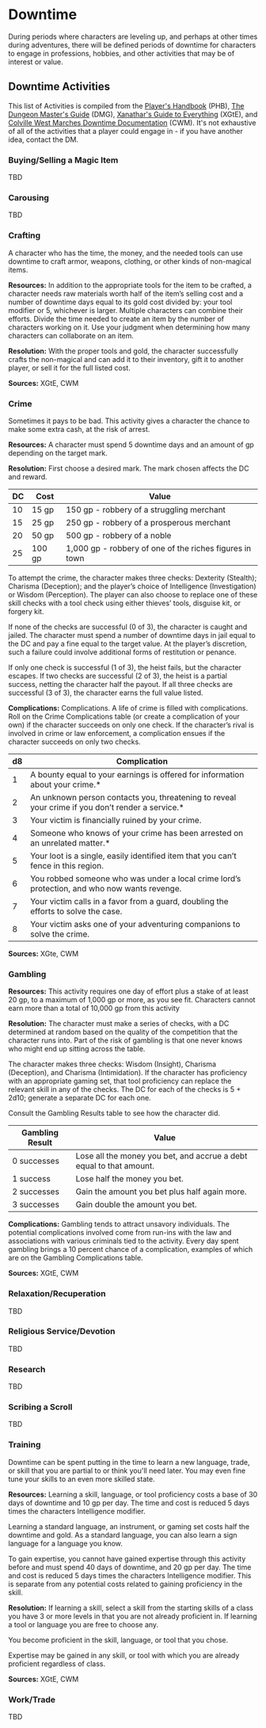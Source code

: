 # Downtime

During periods where characters are leveling up, and perhaps at other times during adventures, there will be defined periods of downtime for characters to engage in professions, hobbies, and other activities that may be of interest or value.

## Downtime Activities
This list of Activities is compiled from the [Player's Handbook](https://www.dndbeyond.com/sources/dnd/phb-2024/equipment#CraftingEquipment) (PHB), [The Dungeon Master's Guide](https://www.dndbeyond.com/sources/dnd/dmg-2024/treasure#CraftingMagicItems) (DMG), [Xanathar's Guide to Everything](https://www.dndbeyond.com/sources/dnd/xgte/downtime-revisited#Chapter2DowntimeRevisited) (XGtE), and [Colville West Marches Downtime Documentation](https://www.gmbinder.com/share/-LX_OTKbS5mc-IZmaOF0) (CWM). It's not exhaustive of all of the activities that a player could engage in - if you have another idea, contact the DM.

### Buying/Selling a Magic Item
TBD

### Carousing
TBD

### Crafting
A character who has the time, the money, and the needed tools can use downtime to craft armor, weapons, clothing, or other kinds of non-magical items.

**Resources:** In addition to the appropriate tools for the item to be crafted, a character needs raw materials worth half of the item’s selling cost and a number of downtime days equal to its gold cost divided by: your tool modifier or 5, whichever is larger.  Multiple characters can combine their efforts. Divide the time needed to create an item by the number of characters working on it. Use your judgment when determining how many characters can collaborate on an item.

**Resolution:** With the proper tools and gold, the character successfully crafts the non-magical and can add it to their inventory, gift it to another player, or sell it for the full listed cost.

**Sources:** XGtE, CWM

### Crime
Sometimes it pays to be bad. This activity gives a character the chance to make some extra cash, at the risk of arrest.

**Resources:** A character must spend 5 downtime days and an amount of gp depending on the target mark.

**Resolution:** First choose a desired mark. The mark chosen affects the DC and reward.

| DC | Cost | Value |
| ----- | ----- | ----- |
| 10 | 15 gp | 150 gp - robbery of a struggling merchant |
| 15 | 25 gp | 250 gp - robbery of a prosperous merchant |
| 20 | 50 gp | 500 gp - robbery of a noble |
| 25 | 100 gp | 1,000 gp - robbery of one of the riches figures in town |

To attempt the crime, the character makes three checks: Dexterity (Stealth); Charisma (Deception); and the player’s choice of Intelligence (Investigation) or Wisdom (Perception). The player can also choose to replace one of these skill checks with a tool check using either thieves’ tools, disguise kit, or forgery kit.

If none of the checks are successful (0 of 3), the character is caught and jailed. The character must spend a number of downtime days in jail equal to the DC and pay a fine equal to the target value. At the player’s discretion, such a failure could involve additional forms of restitution or penance.

If only one check is successful (1 of 3), the heist fails, but the character escapes.
If two checks are successful (2 of 3), the heist is a partial success, netting the character half the payout.
If all three checks are successful (3 of 3), the character earns the full value listed.

**Complications:**
Complications. A life of crime is filled with complications. Roll on the Crime Complications table (or create a complication of your own) if the character succeeds on only one check. If the character’s rival is involved in crime or law enforcement, a complication ensues if the character succeeds on only two checks.

| d8 | Complication                                                                                     |
|----|--------------------------------------------------------------------------------------------------|
|  1 | A bounty equal to your earnings is offered for information about your crime.*                    |
|  2 | An unknown person contacts you, threatening to reveal your crime if you don’t render a service.* |
|  3 | Your victim is financially ruined by your crime.                                                 |
|  4 | Someone who knows of your crime has been arrested on an unrelated matter.*                       |
|  5 | Your loot is a single, easily identified item that you can’t fence in this region.               |
|  6 | You robbed someone who was under a local crime lord’s protection, and who now wants revenge.     |
|  7 | Your victim calls in a favor from a guard, doubling the efforts to solve the case.               |
|  8 | Your victim asks one of your adventuring companions to solve the crime.                          |

**Sources:** XGte, CWM

### Gambling
**Resources:** This activity requires one day of effort plus a stake of at least 20 gp, to a maximum of 1,000 gp or more, as you see fit. Characters cannot earn more than a total of 10,000 gp from this activity

**Resolution:** The character must make a series of checks, with a DC determined at random based on the quality of the competition that the character runs into. Part of the risk of gambling is that one never knows who might end up sitting across the table.

The character makes three checks: Wisdom (Insight), Charisma (Deception), and Charisma (Intimidation). If the character has proficiency with an appropriate gaming set, that tool proficiency can replace the relevant skill in any of the checks. The DC for each of the checks is 5 + 2d10; generate a separate DC for each one.

Consult the Gambling Results table to see how the character did.

| Gambling Result |	Value |
| ----- | ----- |
| 0 successes	| Lose all the money you bet, and accrue a debt equal to that amount. |
| 1 success	| Lose half the money you bet. |
| 2 successes |	Gain the amount you bet plus half again more. |
| 3 successes |	Gain double the amount you bet. |

**Complications:** Gambling tends to attract unsavory individuals. The potential complications involved come from run-ins with the law and associations with various criminals tied to the activity. Every day spent gambling brings a 10 percent chance of a complication, examples of which are on the Gambling Complications table.

**Sources:** XGtE, CWM

### Relaxation/Recuperation
TBD

### Religious Service/Devotion
TBD

### Research
TBD

### Scribing a Scroll
TBD

### Training
Downtime can be spent putting in the time to learn a new language, trade, or skill that you are partial to or think you'll need later. You may even fine tune your skills to an even more skilled state.

**Resources:** Learning a skill, language, or tool proficiency costs a base of 30 days of downtime and 10 gp per day. The time and cost is reduced 5 days times the characters Intelligence modifier.

Learning a standard language, an instrument, or gaming set costs half the downtime and gold. As a standard language, you can also learn a sign language for a language you know.

To gain expertise, you cannot have gained expertise through this activity before and must spend 40 days of downtime, and 20 gp per day. The time and cost is reduced 5 days times the characters Intelligence modifier. This is separate from any potential costs related to gaining proficiency in the skill.


**Resolution:** If learning a skill, select a skill from the starting skills of a class you have 3 or more levels in that you are not already proficient in. If learning a tool or language you are free to choose any.

You become proficient in the skill, language, or tool that you chose.

Expertise may be gained in any skill, or tool with which you are already proficient regardless of class.

**Sources:** XGtE, CWM

### Work/Trade
TBD
